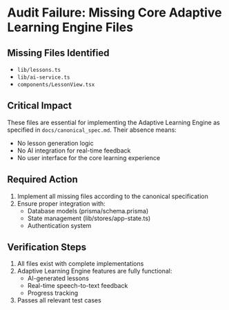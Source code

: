 # Audit Failure: Missing Core Adaptive Learning Engine Files

## Missing Files Identified
- `lib/lessons.ts`
- `lib/ai-service.ts` 
- `components/LessonView.tsx`

## Critical Impact
These files are essential for implementing the Adaptive Learning Engine as specified in `docs/canonical_spec.md`. Their absence means:
- No lesson generation logic
- No AI integration for real-time feedback
- No user interface for the core learning experience

## Required Action
1. Implement all missing files according to the canonical specification
2. Ensure proper integration with:
   - Database models (prisma/schema.prisma)
   - State management (lib/stores/app-state.ts)
   - Authentication system

## Verification Steps
1. All files exist with complete implementations
2. Adaptive Learning Engine features are fully functional:
   - AI-generated lessons
   - Real-time speech-to-text feedback
   - Progress tracking
3. Passes all relevant test cases